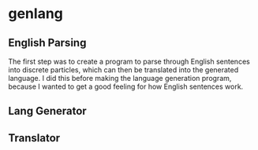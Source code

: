 # genlang

## English Parsing

The first step was to create a program to parse through English sentences into discrete particles, which can then be translated into the generated language. I did this before making the language generation program, because I wanted to get a good feeling for how English sentences work.

## Lang Generator


## Translator
